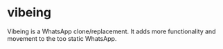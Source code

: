 # vibeing
Vibeing is a WhatsApp clone/replacement. It adds more functionality and movement to the too static WhatsApp.
